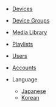 <!-- - [Home](/) -->

- [Devices](/devices.md)
- [Device Groups](/device_groups.md)
- [Media Library](/media_library.md)
- [Playlists](/playlists.md)
- [Users](/users.md)
- [Accounts](/accounts.md)

- Language
  - [Japanese](jp/)
  - [Korean](kr/)
